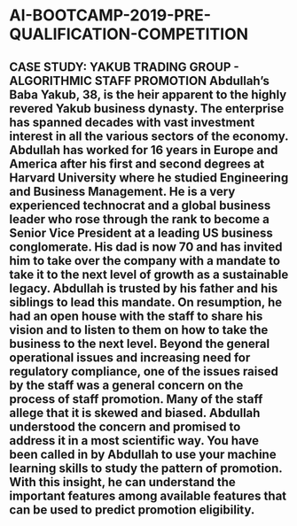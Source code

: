 # AI-BOOTCAMP-2019-PRE-QUALIFICATION-COMPETITION
## CASE STUDY: YAKUB TRADING GROUP - ALGORITHMIC STAFF PROMOTION Abdullah’s Baba Yakub, 38, is the heir apparent to the highly revered Yakub business dynasty. The enterprise has spanned decades with vast investment interest in all the various sectors of the economy.  Abdullah has worked for 16 years in Europe and America after his first and second degrees at Harvard University where he studied Engineering and Business Management. He is a very experienced technocrat and a global business leader who rose through the rank to become a Senior Vice President at a leading US business conglomerate. His dad is now 70 and has invited him to take over the company with a mandate to take it to the next level of growth as a sustainable legacy. Abdullah is trusted by his father and his siblings to lead this mandate.  On resumption, he had an open house with the staff to share his vision and to listen to them on how to take the business to the next level. Beyond the general operational issues and increasing need for regulatory compliance, one of the issues raised by the staff was a general concern on the process of staff promotion. Many of the staff allege that it is skewed and biased. Abdullah understood the concern and promised to address it in a most scientific way.  You have been called in by Abdullah to use your machine learning skills to study the pattern of promotion. With this insight, he can understand the important features among available features that can be used to predict promotion eligibility.
